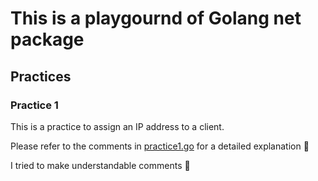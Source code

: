 # This is a playgournd of Golang net package

## Practices
### Practice 1
This is a practice to assign an IP address to a client.

Please refer to the comments in [practice1.go](https://github.com/hermitkim1/golang-net-playground/blob/master/practice1.go) for a detailed explanation :pray:

I tried to make understandable comments 🙂
